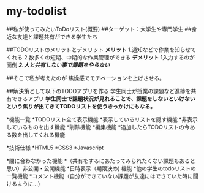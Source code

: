 # my-todolist

##私が使ってみたいToDoリスト(概要)
##ターゲット：大学生や専門学生
##身近な友達と課題共有ができる学生たち

##TODOリストのメリットとデメリット
**メリット**
1.通知などで作業を知らせてくれる
2.数多くの短期、中期的な作業管理ができる
**デメリット**
1入力するのが面倒
***2.人と共有しない事で課題をやらない***

##そこで私が考えたのが
焦燥感でモチベーションを上げさせる。

##解決策として以下のTODOアプリを作る
学生同士が授業の課題など進捗を共有できるアプリ
**学生同士で課題状況が見れることで、課題をしないといけないという焦りが出てきてTODOリストを使うきっかけにもなる。**


*機能一覧
  *TODOリスト全て表示機能
  *表示しているリストを隠す機能
  *非表示しているものを出す機能
  *削除機能
  *編集機能
  *追加したらTODOリストの今ある数を出してくれる機能
  
*技術仕様
  *HTML5
  *CSS3
  *Javascript
  
*間に合わなかった機能
  *（共有をするにあたってみられたくない課題もあると思い）非公開・公開機能
  *日時表示（期限決め) 機能
  *他の学生のtodoリストの一覧機能
  *コメント機能（自分ができていない課題が友達にはできていた時に聞けるように...）







